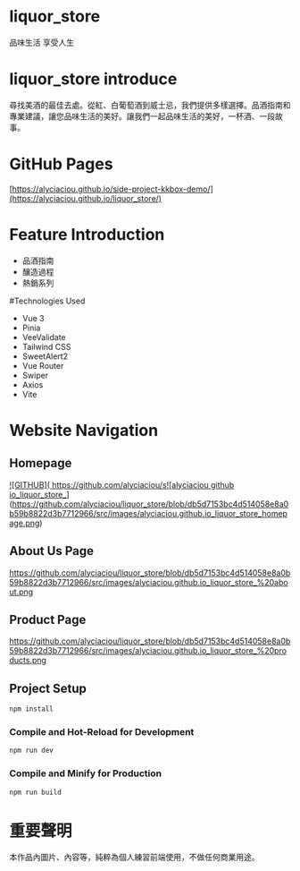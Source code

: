 # liquor_store
品味生活 享受人生

# liquor_store introduce
尋找美酒的最佳去處。從紅、白葡萄酒到威士忌，我們提供多樣選擇。品酒指南和專業建議，讓您品味生活的美好。讓我們一起品味生活的美好，一杯酒、一段故事。

# GitHub Pages
[https://alyciaciou.github.io/side-project-kkbox-demo/](https://alyciaciou.github.io/liquor_store/)

# Feature Introduction
*  品酒指南
*  釀造過程
*  熱銷系列

#Technologies Used
*  Vue 3
*  Pinia 
*  VeeValidate
*  Tailwind CSS
*  SweetAlert2
*  Vue Router
*  Swiper
*  Axios
*  Vite

# Website Navigation
## Homepage
[![GITHUB]( https://github.com/alyciaciou/s![alyciaciou github io_liquor_store_](https://github.com/alyciaciou/liquor_store/assets/107355737/82b34b54-f560-45b9-b0dc-bf63dab8ff83)](https://github.com/alyciaciou/liquor_store/blob/db5d7153bc4d514058e8a0b59b8822d3b7712966/src/images/alyciaciou.github.io_liquor_store_homepage.png)

## About Us Page
https://github.com/alyciaciou/liquor_store/blob/db5d7153bc4d514058e8a0b59b8822d3b7712966/src/images/alyciaciou.github.io_liquor_store_%20about.png

## Product Page
https://github.com/alyciaciou/liquor_store/blob/db5d7153bc4d514058e8a0b59b8822d3b7712966/src/images/alyciaciou.github.io_liquor_store_%20products.png
  
## Project Setup

```sh
npm install
```

### Compile and Hot-Reload for Development

```sh
npm run dev
```

### Compile and Minify for Production

```sh
npm run build
```

# 重要聲明
本作品內圖片、內容等，純粹為個人練習前端使用，不做任何商業用途。
